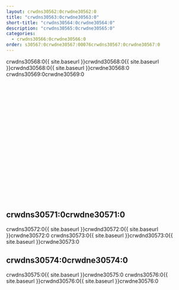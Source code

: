 ```yaml
---
layout: crwdns30562:0crwdne30562:0
title: "crwdns30563:0crwdne30563:0"
short-title: "crwdns30564:0crwdne30564:0"
description: "crwdns30565:0crwdne30565:0"
categories:
  - crwdns30566:0crwdne30566:0
order: s30567:0crwdne30567:00076crwdns30567:0crwdne30567:0
---
```

crwdns30568:0{{ site.baseurl }}crwdnd30568:0{{ site.baseurl }}crwdnd30568:0{{ site.baseurl }}crwdne30568:0 crwdns30569:0crwdne30569:0

<div class="video-wrapper">
<iframe width="560" height="315" src="crwdns30570:0crwdne30570:0" frameborder="0" allow="autoplay; encrypted-media" allowfullscreen mark="crwd-mark"></iframe>
</div>

## crwdns30571:0crwdne30571:0

crwdns30572:0{{ site.baseurl }}crwdnd30572:0{{ site.baseurl }}crwdne30572:0 crwdns30573:0{{ site.baseurl }}crwdnd30573:0{{ site.baseurl }}crwdne30573:0

## crwdns30574:0crwdne30574:0

crwdns30575:0{{ site.baseurl }}crwdne30575:0 crwdns30576:0{{ site.baseurl }}crwdnd30576:0{{ site.baseurl }}crwdne30576:0